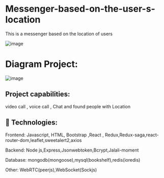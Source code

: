 # Messenger-based-on-the-user-s-location
  This is a messenger based on the location of users

![image](https://user-images.githubusercontent.com/107199800/204584963-6ba30052-ba17-468b-bd88-e12b901dcac8.png)

# Diagram Project:

![image](https://user-images.githubusercontent.com/107199800/204828686-7d329597-165a-4751-8a58-2c8c58d1385f.png)


## Project capabilities:

video call , voice call , Chat and found people with Location

    
## 🚀 Technologies:
  Frontend:
    Javascript, HTML, Bootstrap ,React , Redux,Redux-saga,react-router-dom,leaflet,sweetalert2,axios
    
  Backend:
    Node js,Express,Jsonwebtoken,Bcrypt,Jalali-moment
    
  Database:
    mongodb(mongoose),mysql(bookshelf),redis(ioredis)
    
  Other:
    WebRTC(peerjs),WebSocket(Sockjs)
